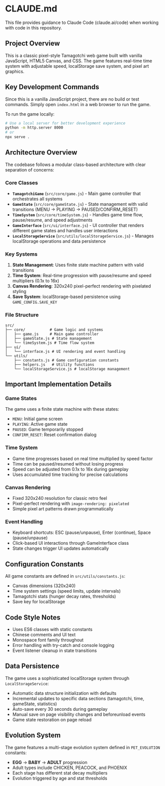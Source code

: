 # CLAUDE.md

This file provides guidance to Claude Code (claude.ai/code) when working with code in this repository.

## Project Overview

This is a classic pixel-style Tamagotchi web game built with vanilla JavaScript, HTML5 Canvas, and CSS. The game features real-time time system with adjustable speed, localStorage save system, and pixel art graphics.

## Key Development Commands

Since this is a vanilla JavaScript project, there are no build or test commands. Simply open `index.html` in a web browser to run the game.

To run the game locally:
```bash
# Use a local server for better development experience
python -m http.server 8000
# or
npx serve .
```

## Architecture Overview

The codebase follows a modular class-based architecture with clear separation of concerns:

### Core Classes

- **`TamagotchiGame`** (`src/core/game.js`) - Main game controller that orchestrates all systems
- **`GameState`** (`src/core/gameState.js`) - State management with valid transitions (MENU → PLAYING → PAUSED/CONFIRM_RESET)
- **`TimeSystem`** (`src/core/timeSystem.js`) - Handles game time flow, pause/resume, and speed adjustments
- **`GameInterface`** (`src/ui/interface.js`) - UI controller that renders different game states and handles user interactions
- **`LocalStorageService`** (`src/utils/localStorageService.js`) - Manages localStorage operations and data persistence

### Key Systems

1. **State Management**: Uses finite state machine pattern with valid transitions
2. **Time System**: Real-time progression with pause/resume and speed multipliers (0.1x to 16x)
3. **Canvas Rendering**: 320x240 pixel-perfect rendering with pixelated styling
4. **Save System**: localStorage-based persistence using `GAME_CONFIG.SAVE_KEY`

### File Structure
```
src/
├── core/           # Game logic and systems
│   ├── game.js     # Main game controller
│   ├── gameState.js # State management
│   └── timeSystem.js # Time flow system
├── ui/
│   └── interface.js # UI rendering and event handling
└── utils/
    ├── constants.js # Game configuration constants
    ├── helpers.js   # Utility functions
    └── localStorageService.js # localStorage management
```

## Important Implementation Details

### Game States
The game uses a finite state machine with these states:
- `MENU`: Initial game screen
- `PLAYING`: Active game state  
- `PAUSED`: Game temporarily stopped
- `CONFIRM_RESET`: Reset confirmation dialog

### Time System
- Game time progresses based on real time multiplied by speed factor
- Time can be paused/resumed without losing progress
- Speed can be adjusted from 0.1x to 16x during gameplay
- Uses accumulated time tracking for precise calculations

### Canvas Rendering
- Fixed 320x240 resolution for classic retro feel
- Pixel-perfect rendering with `image-rendering: pixelated`
- Simple pixel art patterns drawn programmatically

### Event Handling
- Keyboard shortcuts: ESC (pause/unpause), Enter (continue), Space (pause/unpause)  
- Click-based UI interactions through GameInterface class
- State changes trigger UI updates automatically

## Configuration Constants

All game constants are defined in `src/utils/constants.js`:
- Canvas dimensions (320x240)
- Time system settings (speed limits, update intervals)
- Tamagotchi stats (hunger decay rates, thresholds)
- Save key for localStorage

## Code Style Notes

- Uses ES6 classes with static constants
- Chinese comments and UI text
- Monospace font family throughout
- Error handling with try-catch and console logging
- Event listener cleanup in state transitions

## Data Persistence

The game uses a sophisticated localStorage system through `LocalStorageService`:
- Automatic data structure initialization with defaults
- Incremental updates to specific data sections (tamagotchi, time, gameState, statistics)
- Auto-save every 30 seconds during gameplay
- Manual save on page visibility changes and beforeunload events
- Game state restoration on page reload

## Evolution System

The game features a multi-stage evolution system defined in `PET_EVOLUTION` constants:
- **EGG** → **BABY** → **ADULT** progression
- Adult types include CHICKEN, PEACOCK, and PHOENIX
- Each stage has different stat decay multipliers
- Evolution triggered by age and stat thresholds